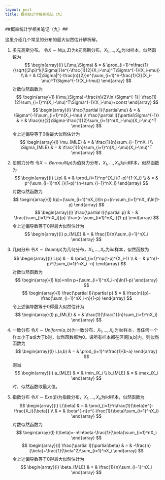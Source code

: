 ```yaml
---
layout: post
title: 概率统计学相关笔记（九）
---
```


##概率统计学相关笔记（九）##

这里介绍几个常见的分布的最大似然估计解析解。

1. 多元高斯分布。
令$X\sim N(\mu,\Sigma)$为k元高斯分布，$X_1,\dots,X_n$为iid样本。似然函数为
$$
\begin{array}{l}
L(\mu,\Sigma) & = & \prod_{i=1}^n\frac{1}{\sqrt{(2\pi)^k|\Sigma|}}e^{-\frac{1}{2}(X_i-\mu)^T\Sigma^{-1}(X_i-\mu)} \\
& = & C|\Sigma|^{-\frac{n}{2}}e^{\sum_{i=1}^n-\frac{1}{2}(X_i-\mu)^T\Sigma^{-1}(X_i-\mu)}
\end{array}
$$
对数似然函数为
$$
\begin{array}{l}
l(\mu,\Sigma)=\frac{n}{2}\ln|\Sigma^{-1}|-\frac{1}{2}\sum_{i=1}^n(X_i-\mu)^T\Sigma^{-1}(X_i-\mu)+const
\end{array}
$$
$$
\begin{array}{l}
\frac{\partial l}{\partial\mu} & = & \Sigma^{-1}\sum_{i=1}^n(X_i-\mu) \\
\frac{\partial l}{\partial\Sigma^{-1}} & = & \frac{n}{2}\Sigma-\frac{1}{2}\sum_{i=1}^n(X_i-\mu)(X_i-\mu)^T
\end{array}
$$
令上述偏导等于0得最大似然估计为
$$
\begin{array}{l}
\mu_{MLE} & = & \frac{1}{n}\sum_{i=1}^nX_i \\
\Sigma_{MLE} & = & \frac{1}{n}\sum_{i=1}^n(X_i-\mu)(X_i-\mu)^T 
\end{array}
$$

2. 伯努力分布
令$X\sim Bernoulli(p)$为伯努力分布，$X_1,\dots,X_n$为iid样本，似然函数为
$$
\begin{array}{l}
L(p) & = & \prod_{i=1}^np^{X_i}(1-p)^{1-X_i} \\
& = & p^{\sum_{i=1}^nX_i}(1-p)^{n-\sum_{i=1}^nX_i}
\end{array}
$$
对数似然函数为
$$
\begin{array}{l}
l(p)=(\sum_{i=1}^nX_i)\ln p+(n-\sum_{i=1}^nX_i)\ln(1-p)
\end{array}
$$
$$
\begin{array}{l}
\frac{\partial l}{\partial p} & = & \frac{\sum_{i=1}^nX_i}{p}-\frac{n-\sum_{i=1}^nX_i}{1-p}
\end{array}
$$
令上述偏导数等于0得最大似然估计为
$$
\begin{array}{l}
p_{MLE} & = & \frac{1}{n}\sum_{i=1}^nX_i 
\end{array}
$$

3. 几何分布
令$X\sim Geom(p)$为几何分布，$X_1,\dots,X_n$为iid样本，似然函数为
$$
\begin{array}{l}
L(p) & = & \prod_{i=1}^np(1-p)^{X_i-1} \\
& = & p^n(1-p)^{\sum_{i=1}^nX_i -n}
\end{array}
$$
对数似然函数为
$$
\begin{array}{l}
l(p)=n\ln p+(\sum_{i=1}^nX_i-n)\ln(1-p)
\end{array}
$$
$$
\begin{array}{l}
\frac{\partial l}{\partial p} & = & \frac{n}{p}-\frac{\sum_{i=1}^nX_i-n}{1-p}
\end{array}
$$
令上述偏导数等于0得最大似然估计为
$$
\begin{array}{l}
p_{MLE} & = & \frac{1}{\frac{1}{n}\sum_{i=1}^nX_i} 
\end{array}
$$

4. 一致分布
令$X\sim Uniform(a,b)$为一致分布，$X_1,\dots,X_n$为iid样本，当任何一个样本小于a或大于b时，似然函数都为0。设所有样本都在区间[a,b]内，则似然函数为
$$
\begin{array}{l}
L(a,b) & = & \prod_{i=1}^n\frac{1}{b-a} 
\end{array}
$$
则当
$$
\begin{array}{l}
a_{MLE} & = & \min_iX_i \\ 
b_{MLE} & = & \max_iX_i
\end{array}
$$
时，似然函数取最大值。

5. 指数分布
令$X\sim Exp(\beta)$为指数分布，$X_1,\dots,X_n$为iid样本，似然函数为
$$
\begin{array}{l}
L(\beta) & = & \prod_{i=1}^n\frac{1}{\beta}e^{-\frac{X_i}{\beta}} \\
& = & \beta^{-n}e^{-\frac{1}{\beta}\sum_{i=1}^nX_i}
\end{array}
$$
对数似然函数为
$$
\begin{array}{l}
l(\beta)=-n\ln\beta-\frac{1}{\beta}\sum_{i=1}^nX_i
\end{array}
$$
$$
\begin{array}{l}
\frac{\partial l}{\partial\beta} & = & -\frac{n}{\beta}+\frac{1}{\beta^2}\sum_{i=1}^nX_i
\end{array}
$$
令上述偏导数等于0得最大似然估计为
$$
\begin{array}{l}
\beta_{MLE} & = & \frac{1}{n}\sum_{i=1}^nX_i 
\end{array}
$$


